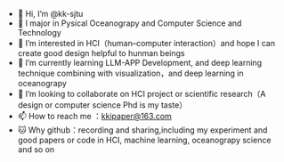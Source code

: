 - 👋 Hi, I’m @kk-sjtu
- 🏫 I major in Pysical Oceanograpy and Computer Science and Technology
- 👀 I’m interested in HCI（human–computer interaction）and hope I can create good design helpful to hunman beings
- 🌱 I’m currently learning LLM-APP Development, and deep learning technique combining with visualization，and deep learning in oceanograpy
- 💞️ I’m looking to collaborate on HCI project or scientific research（A design or computer science Phd is my taste）
- 📫 How to reach me ：kkipaper@163.com
- 🐱 Why github：recording and sharing,including my experiment and good papers or code in HCI, machine learning, oceanograpy science and so on
  

<!---
kk-sjtu/kk-sjtu is a ✨ special ✨ repository because its `README.md` (this file) appears on your GitHub profile.
You can click the Preview link to take a look at your changes.
--->
